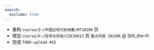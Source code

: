 ```yaml
---
search:
  exclude: true
---
```


- 重构 `course/Z~/中国近现代史纲要/MT10200` 页
- 增加 `course/X~/信号与系统/CSE20013` 页 `重点内容 2024秋` @ Still_the-H
- 完成 `TODO-upload #15`